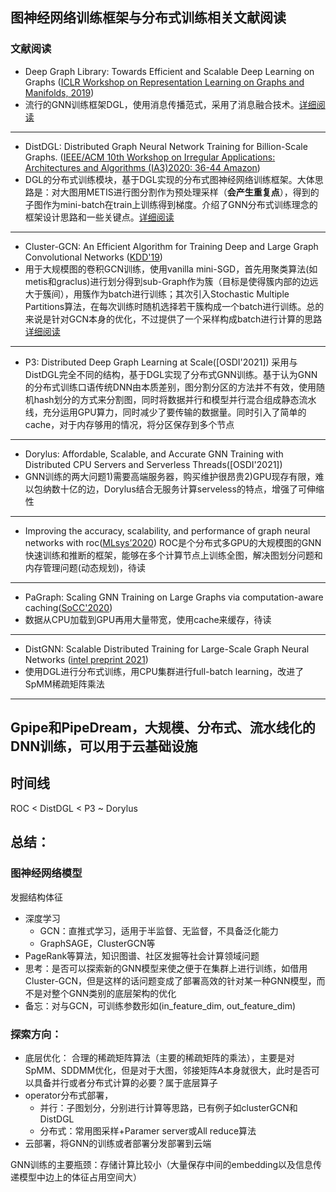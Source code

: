 ## 图神经网络训练框架与分布式训练相关文献阅读
### 文献阅读
* Deep Graph Library: Towards Efficient and Scalable Deep Learning on Graphs ([ICLR Workshop on Representation Learning on Graphs and Manifolds, 2019](https://www.researchgate.net/publication/335617788_Deep_Graph_Library_Towards_Efficient_and_Scalable_Deep_Learning_on_Graphs))
* 流行的GNN训练框架DGL，使用消息传播范式，采用了消息融合技术。[详细阅读](./DGL.md)
---
* DistDGL: Distributed Graph Neural Network Training for Billion-Scale Graphs. ([IEEE/ACM 10th Workshop on Irregular Applications: Architectures and Algorithms (IA3)2020: 36-44 Amazon](https://arxiv.org/abs/2010.05337))
* DGL的分布式训练模块，基于DGL实现的分布式图神经网络训练框架。大体思路是：对大图用METIS进行图分割作为预处理采样（**会产生重复点**），得到的子图作为mini-batch在train上训练得到梯度。介绍了GNN分布式训练理念的框架设计思路和一些关键点。[详细阅读](./DistDGL.md)
---
* Cluster-GCN: An Efficient Algorithm for Training Deep and Large Graph Convolutional Networks ([KDD'19](https://www.researchgate.net/publication/334717498_Cluster-GCN_An_Efficient_Algorithm_for_Training_Deep_and_Large_Graph_Convolutional_Networks))
* 用于大规模图的卷积GCN训练，使用vanilla mini-SGD，首先用聚类算法(如metis和graclus)进行划分得到sub-Graph作为簇（目标是使得簇内部的边远大于簇间），用簇作为batch进行训练；其次引入Stochastic Multiple Partitions算法，在每次训练时随机选择若干簇构成一个batch进行训练。总的来说是针对GCN本身的优化，不过提供了一个采样构成batch进行计算的思路[详细阅读](./Cluster-GCN.md)
---
* P3: Distributed Deep Graph Learning at Scale([OSDI'2021])
采用与DistDGL完全不同的结构，基于DGL实现了分布式GNN训练。基于认为GNN的分布式训练口语传统DNN由本质差别，图分割分区的方法并不有效，使用随机hash划分的方式来分割图，同时将数据并行和模型并行混合组成静态流水线，充分运用GPU算力，同时减少了要传输的数据量。同时引入了简单的cache，对于内存够用的情况，将分区保存到多个节点
---
* Dorylus: Affordable, Scalable, and Accurate GNN Training with Distributed CPU Servers and Serverless Threads([OSDI'2021])
* GNN训练的两大问题1)需要高端服务器，购买维护很昂贵2)GPU现存有限，难以包纳数十亿的边，Dorylus结合无服务计算serveless的特点，增强了可伸缩性
---
* Improving the accuracy, scalability, and performance of graph neural networks with roc([MLsys’2020](https://cs.stanford.edu/~zhihao/papers/mlsys20.pdf))
ROC是个分布式多GPU的大规模图的GNN快速训练和推断的框架，能够在多个计算节点上训练全图，解决图划分问题和内存管理问题(动态规划)，待读
---
* PaGraph: Scaling GNN Training on Large Graphs via computation-aware caching([SoCC'2020](https://dl.acm.org/doi/pdf/10.1145/3419111.3421281))
* 数据从CPU加载到GPU再用大量带宽，使用cache来缓存，待读
---
* DistGNN: Scalable Distributed Training for Large-Scale Graph Neural Networks ([intel preprint 2021](https://www.researchgate.net/publication/350875953_DistGNN_Scalable_Distributed_Training_for_Large-Scale_Graph_Neural_Networks))
* 使用DGL进行分布式训练，用CPU集群进行full-batch learning，改进了SpMM稀疏矩阵乘法
---
Gpipe和PipeDream，大规模、分布式、流水线化的DNN训练，可以用于云基础设施
---
## 时间线
ROC < DistDGL < P3 ~ Dorylus

## 总结：
### 图神经网络模型
发掘结构体征
* 深度学习
    * GCN：直推式学习，适用于半监督、无监督，不具备泛化能力
    * GraphSAGE，ClusterGCN等
* PageRank等算法，知识图谱、社区发掘等社会计算领域问题
* 思考：是否可以探索新的GNN模型来使之便于在集群上进行训练，如借用Cluster-GCN，但是这样的话问题变成了部署高效的针对某一种GNN模型，而不是对整个GNN类别的底层架构的优化
* 备忘：对与GCN，可训练参数形如(in_feature_dim, out_feature_dim)

### 探索方向：
* 底层优化：
合理的稀疏矩阵算法（主要的稀疏矩阵的乘法），主要是对SpMM、SDDMM优化，但是对于大图，邻接矩阵$A$本身就很大，此时是否可以具备并行或者分布式计算的必要？属于底层算子
* operator分布式部署，
    * 并行：子图划分，分别进行计算等思路，已有例子如clusterGCN和DistDGL
    * 分布式：常用图采样+Paramer server或All reduce算法
* 云部署，将GNN的训练或者部署分发部署到云端

GNN训练的主要瓶颈：存储计算比较小（大量保存中间的embedding以及信息传递模型中边上的体征占用空间大）